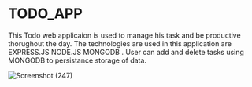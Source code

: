 # TODO_APP
This Todo web applicaion is used to manage his task and be productive thorughout the day.
The technologies are used in this application are EXPRESS.JS NODE.JS MONGODB .
User can add and delete tasks using MONGODB to persistance storage of data.


![Screenshot (247)](https://user-images.githubusercontent.com/44118231/88472853-04dc8a80-cf35-11ea-8451-5ded876c6e0f.png)
